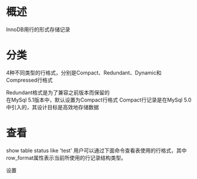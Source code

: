 
# 概述

InnoDB用行的形式存储记录

# 分类

4种不同类型的行格式，分别是Compact、Redundant、Dynamic和Compressed行格式

Redundant格式是为了兼容之前版本而保留的  
在MySql 5.1版本中，默认设置为Compact行格式
Compact行记录是在MySql 5.0中引入的，其设计目标是高效地存储数据 


# 查看

 show table status like 'test'
 用户可以通过下面命令查看表使用的行格式，其中row_format属性表示当前所使用的行记录结构类型。


设置



